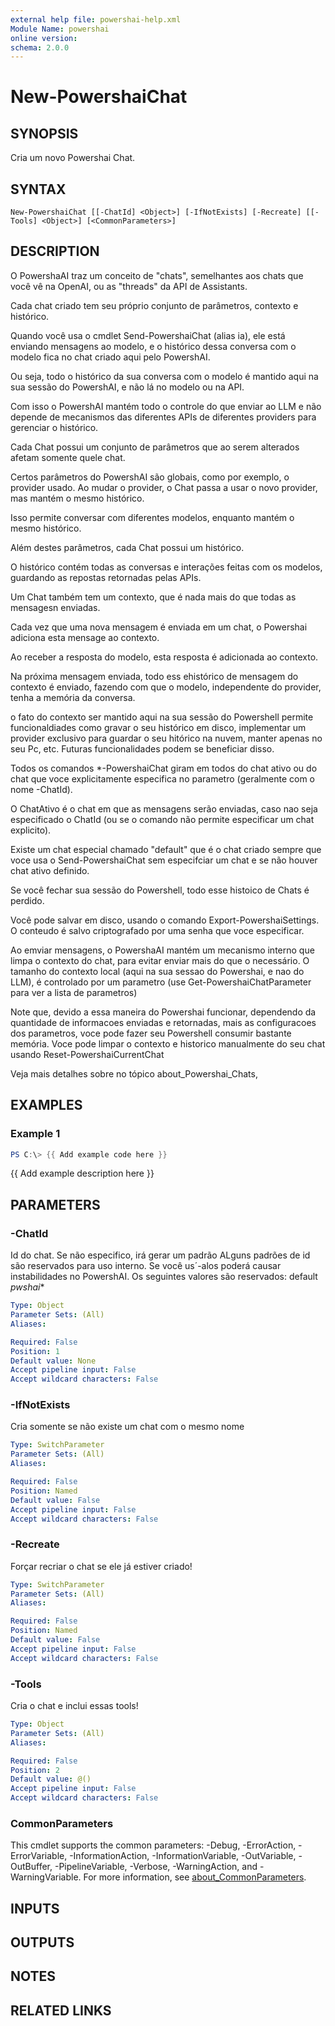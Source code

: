 ```yaml
---
external help file: powershai-help.xml
Module Name: powershai
online version:
schema: 2.0.0
---
```


# New-PowershaiChat

## SYNOPSIS
Cria um novo Powershai Chat.

## SYNTAX

```
New-PowershaiChat [[-ChatId] <Object>] [-IfNotExists] [-Recreate] [[-Tools] <Object>] [<CommonParameters>]
```

## DESCRIPTION
O PowershaAI traz um conceito de "chats", semelhantes aos chats que você vê na OpenAI, ou as "threads" da API de Assistants.
 
Cada chat criado tem seu próprio conjunto de parâmetros, contexto e histórico.
 
Quando você usa o cmdlet Send-PowershaiChat (alias ia), ele está enviando mensagens ao modelo, e o histórico dessa conversa com o modelo fica no chat criado aqui pelo PowershAI.
 
Ou seja, todo o histórico da sua conversa com o modelo é mantido aqui na sua sessão do PowershAI, e não lá no modelo ou na API.
 
Com isso o PowershAI mantém todo o controle do que enviar ao LLM e não depende de mecanismos das diferentes APIs de diferentes providers para gerenciar o histórico. 


Cada Chat possui um conjunto de parâmetros que ao serem alterados afetam somente quele chat.
 
Certos parâmetros do PowershAI são globais, como por exemplo, o provider usado.
Ao mudar o provider, o Chat passa a usar o novo provider, mas mantém o mesmo histórico.
 
Isso permite conversar com diferentes modelos, enquanto mantém o mesmo histórico.
 

Além destes parâmetros, cada Chat possui um histórico.
 
O histórico contém todas as conversas e interações feitas com os modelos, guardando as repostas retornadas pelas APIs.

Um Chat também tem um contexto, que é nada mais do que todas as mensagesn enviadas.
 
Cada vez que uma nova mensagem é enviada em um chat, o Powershai adiciona esta mensage ao contexto.
 
Ao receber a resposta do modelo, esta resposta é adicionada ao contexto.
 
Na próxima mensagem enviada, todo ess ehistórico de mensagem do contexto é enviado, fazendo com que o modelo, independente do provider, tenha a memória da conversa.
 

o fato do contexto ser mantido aqui na sua sessão do Powershell permite funcionaldiades como gravar o seu histórico em disco, implementar um provider exclusivo para guardar o seu hitórico na nuvem, manter apenas no seu Pc, etc.
Futuras funcionalidades podem se beneficiar disso.

Todos os comandos *-PowershaiChat giram em todos do chat ativo ou do chat que voce explicitamente especifica no parametro (geralmente com o nome -ChatId).
 
O ChatAtivo é o chat em que as mensagens serão enviadas, caso nao seja especificado o ChatId  (ou se o comando não permite especificar um chat explicito).
 

Existe um chat especial chamado "default" que é o chat criado sempre que voce usa o Send-PowershaiChat sem especifciar um chat e se não houver chat ativo definido.
 

Se você fechar sua sessão do Powershell, todo esse histoico de Chats é perdido.
 
Você pode salvar em disco, usando o comando Export-PowershaiSettings.
O conteudo é salvo criptografado por uma senha que voce especificar.

Ao emviar mensagens, o PowershaAI mantém um mecanismo interno que limpa o contexto do chat, para evitar enviar mais do que o necessário.
O tamanho do contexto local (aqui na sua sessao do Powershai, e nao do LLM), é controlado por um parametro (use Get-PowershaiChatParameter para ver a lista de parametros)

Note que, devido a essa maneira do Powershai funcionar, dependendo da quantidade de informacoes enviadas e retornadas, mais as configuracoes dos parametros, voce pode fazer seu Powershell consumir bastante memória.
Voce pode limpar o contexto e historico manualmente do seu chat usando Reset-PowershaiCurrentChat

Veja mais detalhes sobre no tópico about_Powershai_Chats,

## EXAMPLES

### Example 1
```powershell
PS C:\> {{ Add example code here }}
```

{{ Add example description here }}

## PARAMETERS

### -ChatId
Id do chat.
Se não especifico, irá gerar um padrão 
ALguns padrões de id são reservados para uso interno.
Se você us´-alos poderá causar instabilidades no PowershAI.
Os seguintes valores são reservados:
 default 
 _pwshai_*

```yaml
Type: Object
Parameter Sets: (All)
Aliases:

Required: False
Position: 1
Default value: None
Accept pipeline input: False
Accept wildcard characters: False
```

### -IfNotExists
Cria somente se não existe um chat com o mesmo nome

```yaml
Type: SwitchParameter
Parameter Sets: (All)
Aliases:

Required: False
Position: Named
Default value: False
Accept pipeline input: False
Accept wildcard characters: False
```

### -Recreate
Forçar recriar o chat se ele já estiver criado!

```yaml
Type: SwitchParameter
Parameter Sets: (All)
Aliases:

Required: False
Position: Named
Default value: False
Accept pipeline input: False
Accept wildcard characters: False
```

### -Tools
Cria o chat e inclui essas tools!

```yaml
Type: Object
Parameter Sets: (All)
Aliases:

Required: False
Position: 2
Default value: @()
Accept pipeline input: False
Accept wildcard characters: False
```

### CommonParameters
This cmdlet supports the common parameters: -Debug, -ErrorAction, -ErrorVariable, -InformationAction, -InformationVariable, -OutVariable, -OutBuffer, -PipelineVariable, -Verbose, -WarningAction, and -WarningVariable. For more information, see [about_CommonParameters](http://go.microsoft.com/fwlink/?LinkID=113216).

## INPUTS

## OUTPUTS

## NOTES

## RELATED LINKS
